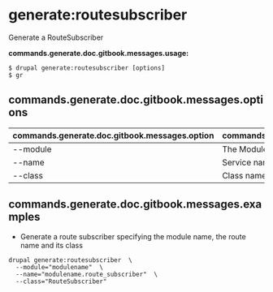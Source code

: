 # generate:routesubscriber
Generate a RouteSubscriber

**commands.generate.doc.gitbook.messages.usage:**
```
$ drupal generate:routesubscriber [options]
$ gr
```

## commands.generate.doc.gitbook.messages.options
commands.generate.doc.gitbook.messages.option | commands.generate.doc.gitbook.messages.details
-------|-------------
--module | The Module name.
--name | Service name
--class | Class name

## commands.generate.doc.gitbook.messages.examples
* Generate a route subscriber specifying the module name, the route name and its class
```
drupal generate:routesubscriber  \
  --module="modulename"  \
  --name="modulename.route_subscriber"  \
  --class="RouteSubscriber"
```
